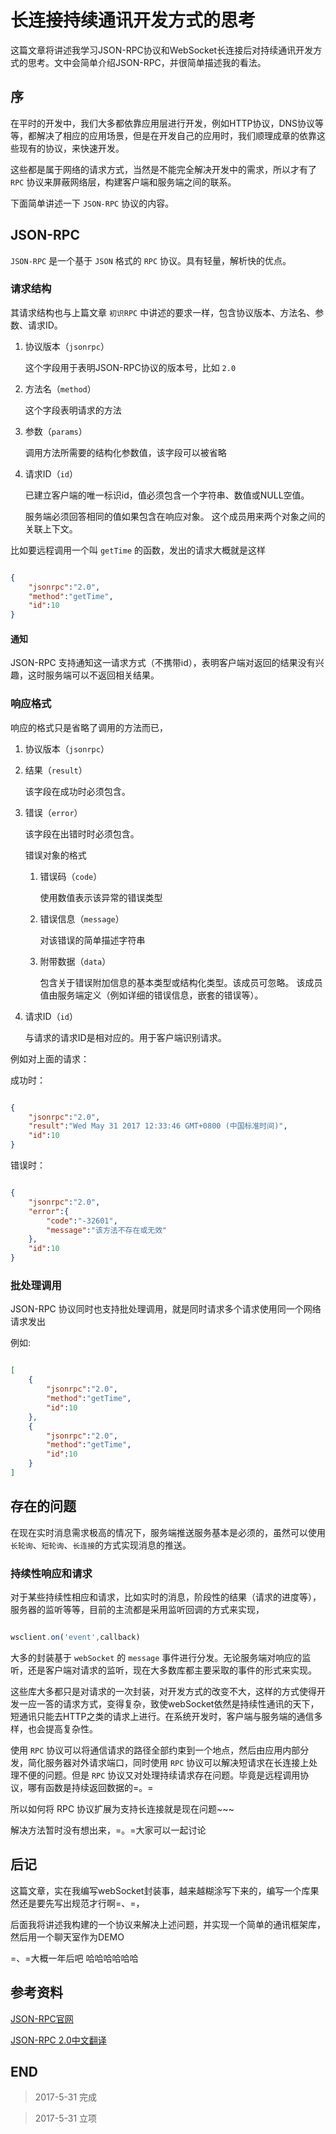 # 长连接持续通讯开发方式的思考

这篇文章将讲述我学习JSON-RPC协议和WebSocket长连接后对持续通讯开发方式的思考。文中会简单介绍JSON-RPC，并很简单描述我的看法。

## 序

在平时的开发中，我们大多都依靠应用层进行开发，例如HTTP协议，DNS协议等等，都解决了相应的应用场景，但是在开发自己的应用时，我们顺理成章的依靠这些现有的协议，来快速开发。

这些都是属于网络的请求方式，当然是不能完全解决开发中的需求，所以才有了 `RPC` 协议来屏蔽网络层，构建客户端和服务端之间的联系。

下面简单讲述一下 `JSON-RPC` 协议的内容。

## JSON-RPC

`JSON-RPC` 是一个基于 `JSON` 格式的 `RPC` 协议。具有轻量，解析快的优点。

### 请求结构

其请求结构也与上篇文章 `初识RPC` 中讲述的要求一样，包含协议版本、方法名、参数、请求ID。

1.  协议版本（`jsonrpc`）

    这个字段用于表明JSON-RPC协议的版本号，比如 `2.0`

2.  方法名（`method`）

    这个字段表明请求的方法

3.  参数（`params`）

    调用方法所需要的结构化参数值，该字段可以被省略

4.  请求ID（`id`）

    已建立客户端的唯一标识id，值必须包含一个字符串、数值或NULL空值。

    服务端必须回答相同的值如果包含在响应对象。 这个成员用来两个对象之间的关联上下文。

比如要远程调用一个叫 `getTime` 的函数，发出的请求大概就是这样

``` json

{
    "jsonrpc":"2.0",
    "method":"getTime",
    "id":10
}

```

#### 通知

JSON-RPC 支持通知这一请求方式（不携带id），表明客户端对返回的结果没有兴趣，这时服务端可以不返回相关结果。

### 响应格式

响应的格式只是省略了调用的方法而已，

1.  协议版本（`jsonrpc`）

2.  结果（`result`）

    该字段在成功时必须包含。

3.  错误（`error`）

    该字段在出错时时必须包含。

    错误对象的格式

    1.  错误码（`code`）

        使用数值表示该异常的错误类型

    2.  错误信息（`message`）

        对该错误的简单描述字符串

    3.  附带数据（`data`）

        包含关于错误附加信息的基本类型或结构化类型。该成员可忽略。 该成员值由服务端定义（例如详细的错误信息，嵌套的错误等）。

4.  请求ID（`id`）

    与请求的请求ID是相对应的。用于客户端识别请求。

例如对上面的请求：

成功时：

``` json

{
    "jsonrpc":"2.0",
    "result":"Wed May 31 2017 12:33:46 GMT+0800 (中国标准时间)",
    "id":10
}

```
错误时：
``` json

{
    "jsonrpc":"2.0",
    "error":{
        "code":"-32601",
        "message":"该方法不存在或无效"
    },
    "id":10
}

```

### 批处理调用

JSON-RPC 协议同时也支持批处理调用，就是同时请求多个请求使用同一个网络请求发出

例如:

``` json

[
    {
        "jsonrpc":"2.0",
        "method":"getTime",
        "id":10
    },
    {
        "jsonrpc":"2.0",
        "method":"getTime",
        "id":10
    }
]

```

## 存在的问题

在现在实时消息需求极高的情况下，服务端推送服务基本是必须的，虽然可以使用`长轮询`、`短轮询`、`长连接`的方式实现消息的推送。
### 持续性响应和请求

对于某些持续性相应和请求，比如实时的消息，阶段性的结果（请求的进度等），服务器的监听等等，目前的主流都是采用监听回调的方式来实现，

``` javascript

wsclient.on('event',callback)

```

大多的封装基于 `webSocket` 的 `message` 事件进行分发。无论服务端对响应的监听，还是客户端对请求的监听，现在大多数库都主要采取的事件的形式来实现。

这些库大多都只是对请求的一次封装，对开发方式的改变不大，这样的方式使得开发一应一答的请求方式，变得复杂，致使webSocket依然是持续性通讯的天下，短通讯只能去HTTP之类的请求上进行。在系统开发时，客户端与服务端的通信多样，也会提高复杂性。

使用 `RPC` 协议可以将通信请求的路径全部约束到一个地点，然后由应用内部分发，简化服务器对外请求端口，同时使用 `RPC` 协议可以解决短请求在长连接上处理不便的问题。但是 `RPC` 协议又对处理持续请求存在问题。毕竟是远程调用协议，哪有函数是持续返回数据的=。=

所以如何将 RPC 协议扩展为支持长连接就是现在问题~~~

解决方法暂时没有想出来，=。=大家可以一起讨论

## 后记

这篇文章，实在我编写webSocket封装事，越来越糊涂写下来的，编写一个库果然还是要先写出规范才行啊=、=，

后面我将讲述我构建的一个协议来解决上述问题，并实现一个简单的通讯框架库，然后用一个聊天室作为DEMO

=、=大概一年后吧  哈哈哈哈哈哈

## 参考资料

[JSON-RPC官网](http://json-rpc.org/)

[JSON-RPC 2.0中文翻译](http://wiki.geekdream.com/Specification/json-rpc_2.0.html)

## END

>   2017-5-31   完成

>   2017-5-31   立项
